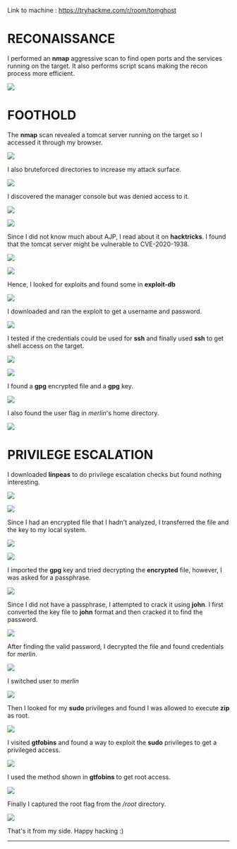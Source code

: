 Link to machine : https://tryhackme.com/r/room/tomghost

# RECONAISSANCE

I performed an **nmap** aggressive scan to find open ports and the services running on the target. It also performs script scans making the recon process more efficient.

![](IMAGES/1.png)

# FOOTHOLD

The **nmap** scan revealed a tomcat server running on the target so I accessed it through my browser.

![](IMAGES/2.png)

I also bruteforced directories to increase my attack surface.

![](IMAGES/3.png)

I discovered the manager console but was denied access to it.

![](IMAGES/4.png)

![](IMAGES/5.png)

Since I did not know much about AJP, I read about it on **hacktricks**. I found that the tomcat server might be vulnerable to CVE-2020-1938.

![](IMAGES/6.png)

![](IMAGES/7.png)

Hence, I looked for exploits and found some in **exploit-db**

![](IMAGES/8.png)

I downloaded and ran the exploit to get a username and password.

![](IMAGES/9.png)

I tested if the credentials could be used for **ssh** and finally used **ssh** to get shell access on the target.

![](IMAGES/10.png)

![](IMAGES/11.png)

I found a **gpg** encrypted file and a **gpg** key.

![](IMAGES/12.png)

I also found the user flag in *merlin*'s home directory.

![](IMAGES/13.png)

# PRIVILEGE ESCALATION

I downloaded **linpeas** to do privilege escalation checks but found nothing interesting.

![](IMAGES/14.png)

![](IMAGES/15.png)

Since I had an encrypted file that I hadn't analyzed, I transferred the file and the key to my local system.

![](IMAGES/16.png)

![](IMAGES/17.png)

I imported the **gpg** key and tried decrypting the **encrypted** file, however, I was asked for a passphrase.

![](IMAGES/18.png)

Since I did not have a passphrase, I attempted to crack it using **john**. I first converted the key file to **john** format and then cracked it to find the password.

![](IMAGES/19.png)

After finding the valid password, I decrypted the file and found credentials for *merlin*.

![](IMAGES/20.png)

I switched user to *merlin*

![](IMAGES/21.png)

Then I looked for my **sudo** privileges and found I was allowed to execute **zip** as root.

![](IMAGES/22.png)

I visited **gtfobins** and found a way to exploit the **sudo** privileges to get a privileged access.

![](IMAGES/23.png)

I used the method shown in **gtfobins** to get root access.

![](IMAGES/24.png)

Finally I captured the root flag from the */root* directory.

![](IMAGES/25.png)

That's it from my side.
Happy hacking :)

---